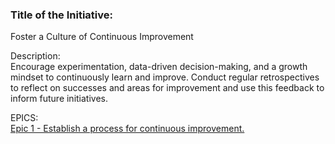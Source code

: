 

<h3>Title of the Initiative:</h3>
Foster a Culture of Continuous Improvement

Description:<br>
Encourage experimentation, data-driven decision-making, and a growth mindset to continuously learn and improve. 
Conduct regular retrospectives to reflect on successes and areas for improvement and use this feedback to inform 
future initiatives.

EPICS:<br>
[Epic 1 - Establish a process for continuous improvement.](epic_continuousimprovement/epic1_ciprocess.md)
